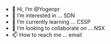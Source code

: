 - 👋 Hi, I’m @Yogenpr
- 👀 I’m interested in ... SDN
- 🌱 I’m currently learning ... CSSP
- 💞️ I’m looking to collaborate on ... NSX
- 📫 How to reach me ... email

<!---
Yogenpr/Yogenpr is a ✨ special ✨ repository because its `README.md` (this file) appears on your GitHub profile.
You can click the Preview link to take a look at your changes.
--->
